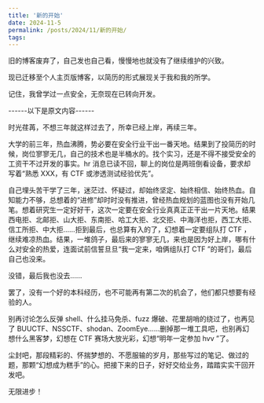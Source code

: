 ```yaml
---
title: '新的开始'
date: 2024-11-5
permalink: /posts/2024/11/新的开始/
tags:
---
```


旧的博客废弃了，自己发也自己看，慢慢地也就没有了继续维护的兴致。

现已迁移至个人主页版博客，以简历的形式展现关于我和我的所学。

记住，我曾学过一点安全，无奈现在已转向开发。

------以下是原文内容------

时光荏苒，不想三年就这样过去了，所幸已经上岸，再续三年。

大学的前三年，热血沸腾，势必要在安全行业干出一番天地。结果到了投简历的时候，岗位寥寥无几，自己的技术也是半桶水的。找个实习，还是不得不接受安全的工资干不过开发的事实。hr 消息已读不回，聊上的岗位是两班倒看设备，要求却写着“熟悉 XXX，有 CTF 或渗透测试经验优先”。

自己埋头苦干学了三年，迷茫过、怀疑过，却始终坚定、始终相信、始终热血。自知能力不够，总想着的“进修”却时时没有推进，曾经热血规划的蓝图也没有开始几笔。想着研究生一定好好干，这次一定要在安全行业真真正正干出一片天地。结果西电拒、北邮拒、山大拒、东南拒、哈工大拒、北交拒、中海洋也拒，西工大拒、信工所拒、中大拒……拒到最后，也总算有入的了，幻想着一定要组队打 CTF ，继续难凉热血。结果，一堆鸽子，最后来的寥寥无几，来也是因为好上岸，哪有什么对安全的热爱，连面试前信誓旦旦“我一定来，咱俩组队打 CTF ”的哥们，最后自己也没来。

没错，最后我也没去......

罢了，没有一个好的本科经历，也不可能再有第二次的机会了，他们都只想要有经验的人。

别再讨论怎么反弹 shell、什么挂马免杀、fuzz 爆破、花里胡哨的绕过了，也再见了 BUUCTF、NSSCTF、shodan、ZoomEye……删掉那一堆工具吧，也别再幻想什么黑客梦，幻想在 CTF 赛场大放光彩，幻想“明年一定参加 hvv ”了。

尘封吧，那段精彩的、怀揣梦想的、不愿服输的岁月，那些写过的笔记、做过的题，那颗“幻想成为糕手”的心。把接下来的日子，好好交给业务，踏踏实实干回开发吧。

无限进步！
